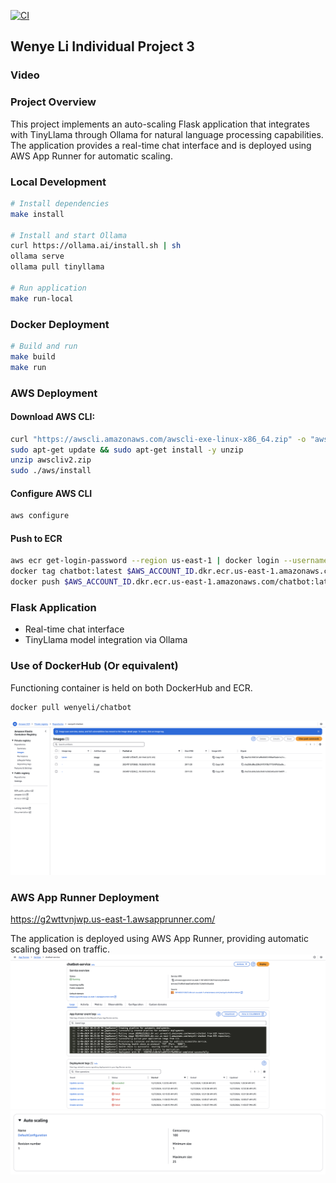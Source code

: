 [![CI](https://github.com/nogibjj/Wenye_Li_Individual_Project_3/actions/workflows/cicd.yml/badge.svg)](https://github.com/nogibjj/Wenye_Li_Individual_Project_3/actions/workflows/cicd.yml)

## Wenye Li Individual Project 3

### Video

### Project Overview

This project implements an auto-scaling Flask application that integrates with TinyLlama through Ollama for natural language processing capabilities. The application provides a real-time chat interface and is deployed using AWS App Runner for automatic scaling.

### Local Development

```bash
# Install dependencies
make install

# Install and start Ollama
curl https://ollama.ai/install.sh | sh
ollama serve
ollama pull tinyllama

# Run application
make run-local
```

### Docker Deployment

```bash
# Build and run
make build
make run
```

### AWS Deployment

#### Download AWS CLI:

```bash
curl "https://awscli.amazonaws.com/awscli-exe-linux-x86_64.zip" -o "awscliv2.zip"
sudo apt-get update && sudo apt-get install -y unzip
unzip awscliv2.zip
sudo ./aws/install
```

#### Configure AWS CLI

```bash
aws configure
```

#### Push to ECR

```bash
aws ecr get-login-password --region us-east-1 | docker login --username AWS --password-stdin $AWS_ACCOUNT_ID.dkr.ecr.us-east-1.amazonaws.com
docker tag chatbot:latest $AWS_ACCOUNT_ID.dkr.ecr.us-east-1.amazonaws.com/chatbot:latest
docker push $AWS_ACCOUNT_ID.dkr.ecr.us-east-1.amazonaws.com/chatbot:latest
```

### Flask Application

- Real-time chat interface
- TinyLlama model integration via Ollama

### Use of DockerHub (Or equivalent)

Functioning container is held on both DockerHub and ECR.

```bash
docker pull wenyeli/chatbot
```

![ECR](ECR.png)

### AWS App Runner Deployment

https://g2wttvnjwp.us-east-1.awsapprunner.com/

The application is deployed using AWS App Runner, providing automatic scaling based on traffic.
![runner](runner.png)
![auto-scaling](auto-scaling.png)
